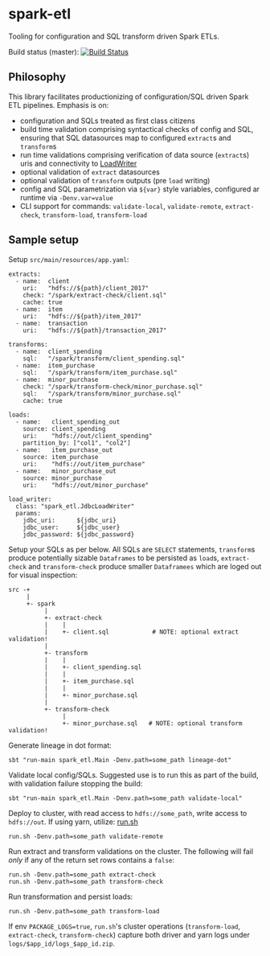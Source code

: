 spark-etl
==========

Tooling for configuration and SQL transform driven Spark ETLs.

Build status (master): [![Build Status](https://travis-ci.org/konrads/spark-etl.svg?branch=master)](https://travis-ci.org/konrads/spark-etl)

Philosophy
----------
This library facilitates productionizing of configuration/SQL driven Spark ETL pipelines. Emphasis is on:
* configuration and SQLs treated as first class citizens
* build time validation comprising syntactical checks of config and SQL, ensuring that SQL datasources map to configured `extract`s and `transform`s
* run time validations comprising verification of data source (`extract`s) uris and connectivity to [LoadWriter](src/main/scala/spark_etl/LoadWriter.scala)
* optional validation of `extract` datasources
* optional validation of `transform` outputs (pre `load` writing)
* config and SQL parametrization via `${var}` style variables, configured ar runtime via `-Denv.var=value`
* CLI support for commands: `validate-local`, `validate-remote`, `extract-check`, `transform-load`, `transform-load`

Sample setup
------------
Setup `src/main/resources/app.yaml`:
```
extracts:
  - name:  client
    uri:   "hdfs://${path}/client_2017"
    check: "/spark/extract-check/client.sql"
    cache: true
  - name:  item
    uri:   "hdfs://${path}/item_2017"
  - name:  transaction
    uri:   "hdfs://${path}/transaction_2017"

transforms:
  - name:  client_spending
    sql:   "/spark/transform/client_spending.sql"
  - name:  item_purchase
    sql:   "/spark/transform/item_purchase.sql"
  - name:  minor_purchase
    check: "/spark/transform-check/minor_purchase.sql"
    sql:   "/spark/transform/minor_purchase.sql"
    cache: true

loads:
  - name:   client_spending_out
    source: client_spending
    uri:    "hdfs://out/client_spending"
    partition_by: ["col1", "col2"]
  - name:   item_purchase_out
    source: item_purchase
    uri:    "hdfs://out/item_purchase"
  - name:   minor_purchase_out
    source: minor_purchase
    uri:    "hdfs://out/minor_purchase"

load_writer:
  class: "spark_etl.JdbcLoadWriter"
  params:
    jdbc_uri:      ${jdbc_uri}
    jdbc_user:     ${jdbc_user}
    jdbc_password: ${jdbc_password}
```

Setup your SQLs as per below. All SQLs are `SELECT` statements, `transform`s produce potentially sizable `Dataframes` to be persisted as `load`s, `extract-check` and `transform-check` produce smaller `Dataframees` which are loged out for visual inspection:
```
src -+
     |
     +- spark
          |
          +- extract-check
          |    |
          |    +- client.sql            # NOTE: optional extract validation!
          |
          +- transform
          |    |
          |    +- client_spending.sql
          |    |
          |    +- item_purchase.sql
          |    |
          |    +- minor_purchase.sql
          |
          +- transform-check
               |
               +- minor_purchase.sql   # NOTE: optional transform validation!
```

Generate lineage in dot format:
```
sbt "run-main spark_etl.Main -Denv.path=some_path lineage-dot"
```

Validate local config/SQLs. Suggested use is to run this as part of the build, with validation failure stopping the build:
```
sbt "run-main spark_etl.Main -Denv.path=some_path validate-local"
```

Deploy to cluster, with read access to `hdfs://some_path`, write access to `hdfs://out`. If using yarn, utilize: [run.sh](src/main/resources/run.sh)
```
run.sh -Denv.path=some_path validate-remote
```

Run extract and transform validations on the cluster. The following will fail *only* if any of the return set rows contains a `false`:
```
run.sh -Denv.path=some_path extract-check
run.sh -Denv.path=some_path transform-check
```

Run transformation and persist loads:
```
run.sh -Denv.path=some_path transform-load
```

If env `PACKAGE_LOGS=true`, `run.sh`'s cluster operations (`transform-load`, `extract-check`, `transform-check`) capture both driver and yarn logs under `logs/$app_id/logs_$app_id.zip`.
